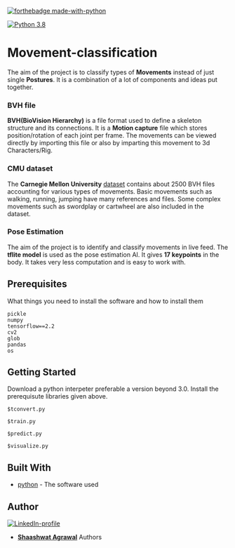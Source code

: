 [![forthebadge made-with-python](http://ForTheBadge.com/images/badges/made-with-python.svg)](https://www.python.org/)

[![Python 3.8](https://img.shields.io/badge/python-3.8-green.svg)](https://www.python.org/downloads/release/python-380/) 

# Movement-classification
The aim of the project is to classify types of **Movements** instead of just single **Postures**. It is a combination of a lot of components and ideas put together.

### BVH file
 **BVH(BioVision Hierarchy)** is a file format used to define a skeleton structure and its connections. It is a **Motion capture** file which stores position/rotation of each joint per frame. The movements can be viewed directly by importing this file or also by imparting this movement to 3d Characters/Rig.
 
 ### CMU dataset
 The **Carnegie Mellon University** [dataset](https://sites.google.com/a/cgspeed.com/cgspeed/motion-capture/cmu-bvh-conversion) contains about 2500 BVH files accounting for various types of movements. Basic movements such as walking, running, jumping have many references and files. Some complex movements such as swordplay or cartwheel are also included in the dataset.
 
 ### Pose Estimation
 The aim of the project is to identify and classify movements in live feed. The **tflite model** is used as the pose estimation AI. It gives **17 keypoints** in the body. It takes very less computation and is easy to work with.


## Prerequisites

What things you need to install the software and how to install them

```
pickle
numpy
tensorflow==2.2
cv2
glob
pandas
os
```

## Getting Started

Download a python interpeter preferable a version beyond 3.0. Install the prerequisute libraries given above.

```
$tconvert.py

$train.py

$predict.py    

$visualize.py
```

## Built With

* [python](https://www.python.org/) - The software used
## Author
[![LinkedIn-profile](https://img.shields.io/badge/LinkedIn-Profile-teal.svg)](https://www.linkedin.com/in/shaashwat-agrawal-1904a117a/)

* [**Shaashwat Agrawal**](https://github.com/Shaashwat05) Authors 





